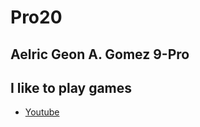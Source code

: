 # Pro20
## Aelric Geon A. Gomez 9-Pro
I like to play games
---
- [Youtube](https://www.https://www.youtube.com/@xtdx300?app=desktop)
